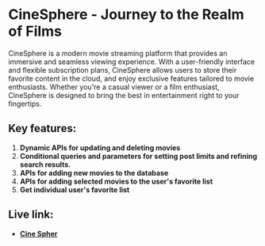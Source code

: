 # CineSphere - Journey to the Realm of Films

CineSphere is a modern movie streaming platform that provides an immersive and seamless viewing experience. With a user-friendly interface and flexible subscription plans, CineSphere allows users to store their favorite content in the cloud, and enjoy exclusive features tailored to movie enthusiasts. Whether you're a casual viewer or a film enthusiast, CineSphere is designed to bring the best in entertainment right to your fingertips.

## Key features:
1. **Dynamic APIs for updating and deleting movies**
2. **Conditional queries and parameters for setting post limits and refining search results.**
3. **APIs for adding new movies to the database**
4.  **APIs for adding selected movies to the user's favorite list**
5. **Get individual user's favorite list**

##  Live link:
- **[Cine Spher](https://cine-sphere-2d6f3.web.app)**
